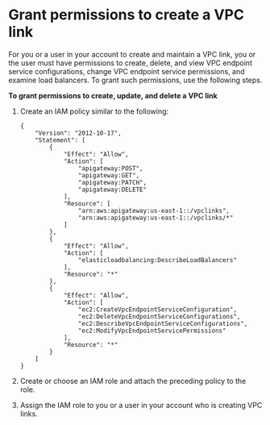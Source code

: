 # Grant permissions to create a VPC link<a name="grant-permissions-to-create-vpclink"></a>

For you or a user in your account to create and maintain a VPC link, you or the user must have permissions to create, delete, and view VPC endpoint service configurations, change VPC endpoint service permissions, and examine load balancers\. To grant such permissions, use the following steps\. 

**To grant permissions to create, update, and delete a VPC link**

1. Create an IAM policy similar to the following:

   ```
   {
       "Version": "2012-10-17",
       "Statement": [
           {
               "Effect": "Allow",
               "Action": [
                   "apigateway:POST",
                   "apigateway:GET",
                   "apigateway:PATCH",
                   "apigateway:DELETE"
               ],
               "Resource": [
                   "arn:aws:apigateway:us-east-1::/vpclinks",
                   "arn:aws:apigateway:us-east-1::/vpclinks/*"
               ]
           },
           {
               "Effect": "Allow",
               "Action": [
                   "elasticloadbalancing:DescribeLoadBalancers"
               ],
               "Resource": "*"
           },
           {
               "Effect": "Allow",
               "Action": [
                   "ec2:CreateVpcEndpointServiceConfiguration",
                   "ec2:DeleteVpcEndpointServiceConfigurations",
                   "ec2:DescribeVpcEndpointServiceConfigurations",
                   "ec2:ModifyVpcEndpointServicePermissions"
               ],
               "Resource": "*"
           }
       ]
   }
   ```

1. Create or choose an IAM role and attach the preceding policy to the role\.

1. Assign the IAM role to you or a user in your account who is creating VPC links\.